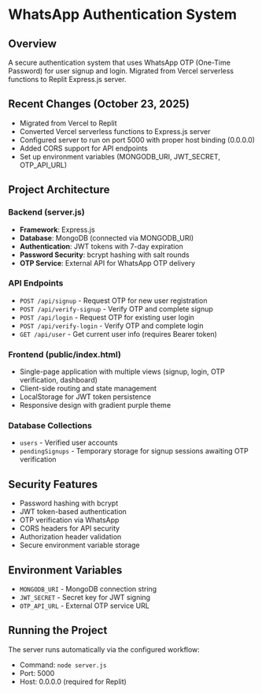 # WhatsApp Authentication System

## Overview
A secure authentication system that uses WhatsApp OTP (One-Time Password) for user signup and login. Migrated from Vercel serverless functions to Replit Express.js server.

## Recent Changes (October 23, 2025)
- Migrated from Vercel to Replit
- Converted Vercel serverless functions to Express.js server
- Configured server to run on port 5000 with proper host binding (0.0.0.0)
- Added CORS support for API endpoints
- Set up environment variables (MONGODB_URI, JWT_SECRET, OTP_API_URL)

## Project Architecture

### Backend (server.js)
- **Framework**: Express.js
- **Database**: MongoDB (connected via MONGODB_URI)
- **Authentication**: JWT tokens with 7-day expiration
- **Password Security**: bcrypt hashing with salt rounds
- **OTP Service**: External API for WhatsApp OTP delivery

### API Endpoints
- `POST /api/signup` - Request OTP for new user registration
- `POST /api/verify-signup` - Verify OTP and complete signup
- `POST /api/login` - Request OTP for existing user login
- `POST /api/verify-login` - Verify OTP and complete login
- `GET /api/user` - Get current user info (requires Bearer token)

### Frontend (public/index.html)
- Single-page application with multiple views (signup, login, OTP verification, dashboard)
- Client-side routing and state management
- LocalStorage for JWT token persistence
- Responsive design with gradient purple theme

### Database Collections
- `users` - Verified user accounts
- `pendingSignups` - Temporary storage for signup sessions awaiting OTP verification

## Security Features
- Password hashing with bcrypt
- JWT token-based authentication
- OTP verification via WhatsApp
- CORS headers for API security
- Authorization header validation
- Secure environment variable storage

## Environment Variables
- `MONGODB_URI` - MongoDB connection string
- `JWT_SECRET` - Secret key for JWT signing
- `OTP_API_URL` - External OTP service URL

## Running the Project
The server runs automatically via the configured workflow:
- Command: `node server.js`
- Port: 5000
- Host: 0.0.0.0 (required for Replit)
